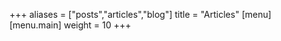 +++
aliases = ["posts","articles","blog"]
title = "Articles"
[menu]
[menu.main]
    weight = 10
+++
